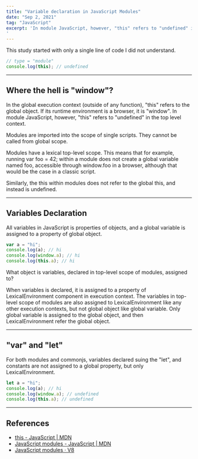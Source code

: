 ```yaml
---
title: "Variable declaration in JavaScript Modules"
date: "Sep 2, 2021"
tag: "JavaScript"
excerpt: 'In module JavaScript, however, "this" refers to "undefined" in the top level context...
'
---
```


This study started with only a single line of code I did not understand.

```javascript
// type = "module"
console.log(this); // undefined
```

---

## Where the hell is "window"?

In the global execution context (outside of any function), "this" refers to the global object. If its runtime environment is a browser, it is "window". In module JavaScript, however, "this" refers to "undefined" in the top level context.

Modules are imported into the scope of single scripts. They cannot be called from global scope.

Modules have a lexical top-level scope. This means that for example, running var foo = 42; within a module does not create a global variable named foo, accessible through window.foo in a browser, although that would be the case in a classic script.

Similarly, the this within modules does not refer to the global this, and instead is undefined.

---

## Variables Declaration

All variables in JavaScript is properties of objects, and a global variable is assigned to a property of global object.

```javascript
var a = "hi";
console.log(a); // hi
console.log(window.a); // hi
console.log(this.a); // hi
```

What object is variables, declared in top-level scope of modules, assigned to?

When variables is declared, it is assigned to a property of LexicalEnvironment component in execution context. The variables in top-level scope of modules are also assigned to LexicalEnvironment like any other execution contexts, but not global object like global variable. Only global variable is assigned to the global object, and then LexicalEnvironment refer the global object.

---

## "var" and "let"

For both modules and commonjs, variables declared suing the "let", and constants are not assigned to a global property, but only LexicalEnvironment.

```javascript
let a = "hi";
console.log(a); // hi
console.log(window.a); // undefined
console.log(this.a); // undefined
```

---

## References

- [this - JavaScript | MDN](https://developer.mozilla.org/docs/Web/JavaScript/Reference/Operators/this)
- [JavaScript modules - JavaScript | MDN](https://developer.mozilla.org/docs/Web/JavaScript/Guide/Modules)
- [JavaScript modules · V8](https://v8.dev/features/modules#mjs)
